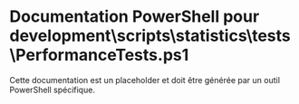# Documentation PowerShell pour development\scripts\statistics\tests\PerformanceTests.ps1

Cette documentation est un placeholder et doit être générée par un outil PowerShell spécifique.
